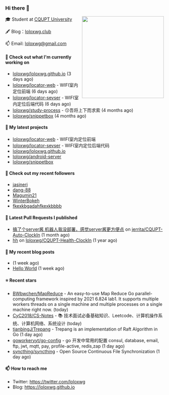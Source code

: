 ### Hi there 👋

<img align="right" src="https://raw.githubusercontent.com/muesli/muesli/master/assets/termenv.png" width="260">
 
🎓 Student at [CQUPT University](https://www.cqupt.edu.cn/)



🖋 Blog：[loloxwg.club](https://loloxwg.club)



📫 Email: [loloxwg@gmail.com](mailto:loloxwg@gmail.com)



#### 👷 Check out what I'm currently working on

- [loloxwg/loloxwg.github.io](https://github.com/loloxwg/loloxwg.github.io) (3 days ago)
- [loloxwg/locator-web](https://github.com/loloxwg/locator-web) - WIFI室内定位前端 (6 days ago)
- [loloxwg/locator-sevser](https://github.com/loloxwg/locator-sevser) - WIFI室内定位后端代码 (6 days ago)
- [loloxwg/study-process](https://github.com/loloxwg/study-process) - :kissing:吾将上下而求索 (4 months ago)
- [loloxwg/snippetbox](https://github.com/loloxwg/snippetbox) (4 months ago)

#### 🌱 My latest projects

- [loloxwg/locator-web](https://github.com/loloxwg/locator-web) - WIFI室内定位前端
- [loloxwg/locator-sevser](https://github.com/loloxwg/locator-sevser) - WIFI室内定位后端代码
- [loloxwg/loloxwg.github.io](https://github.com/loloxwg/loloxwg.github.io)
- [loloxwg/android-server](https://github.com/loloxwg/android-server)
- [loloxwg/snippetbox](https://github.com/loloxwg/snippetbox)

#### 👯 Check out my recent followers

- [jasineri](https://github.com/jasineri)
- [dang-88](https://github.com/dang-88)
- [Magumin21](https://github.com/Magumin21)
- [WinterBokeh](https://github.com/WinterBokeh)
- [fkexkbgadahfkexkbbbb](https://github.com/fkexkbgadahfkexkbbbb)

#### 🔨 Latest Pull Requests I published

- [搞了个server酱 机器人我没部署，感觉server酱更方便点](https://github.com/jerrita/CQUPT-Auto-ClockIn/pull/2) on [jerrita/CQUPT-Auto-ClockIn](https://github.com/jerrita/CQUPT-Auto-ClockIn) (1 month ago)
- [hh](https://github.com/loloxwg/CQUPT-Health-ClockIn/pull/1) on [loloxwg/CQUPT-Health-ClockIn](https://github.com/loloxwg/CQUPT-Health-ClockIn) (1 year ago)

#### 📜 My recent blog posts

- [](http://example.com/2022/02/21/%E6%9C%AA%E5%91%BD%E5%90%8D/) (1 week ago)
- [Hello World](http://example.com/2022/02/21/hello-world/) (1 week ago)

#### ⭐ Recent stars

- [BWbwchen/MapReduce](https://github.com/BWbwchen/MapReduce) - An easy-to-use Map Reduce Go parallel-computing framework inspired by 2021 6.824 lab1. It supports multiple workers threads on a single machine and multiple processes on a single machine right now. (today)
- [CyC2018/CS-Notes](https://github.com/CyC2018/CS-Notes) - :books: 技术面试必备基础知识、Leetcode、计算机操作系统、计算机网络、系统设计 (today)
- [tianbingJ/Trepang](https://github.com/tianbingJ/Trepang) - Trepang is an implementation of Raft Algorithm in Go (1 day ago)
- [goworkeryyt/go-config](https://github.com/goworkeryyt/go-config) - go 开发中常用的配置 consul, database, email, ftp, jwt, mqtt, pay, profile-active, redis,zap (1 day ago)
- [syncthing/syncthing](https://github.com/syncthing/syncthing) - Open Source Continuous File Synchronization (1 day ago)

#### 📫 How to reach me

- Twitter: https://twitter.com/loloxwg
- Blog: https://loloxwg.github.io

